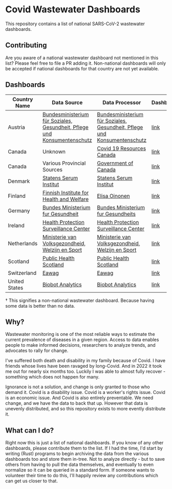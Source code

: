 # Covid Wastewater Dashboards

This repository contains a list of national SARS-CoV-2 wastewater dashboards.

## Contributing

Are you aware of a national wastewater dashboard not mentioned in this list?
Please feel free to file a PR adding it. Non-national dashboards will only be
accepted if national dashboards for that country are not yet available.

## Dashboards

| Country Name  | Data Source                                                                        | Data Processor                                                                     | Dashboard                       |
| ------------- | ---------------------------------------------------------------------------------- | ---------------------------------------------------------------------------------- | ------------------------------- |
| Austria       | [Bundesministerium für Soziales, Gesundheit, Pflege und Konsumentenschutz][bsgpkg] | [Bundesministerium für Soziales, Gesundheit, Pflege und Konsumentenschutz][bsgpkg] | [link][austria]                 |
| Canada        | Unknown                                                                            | [Covid 19 Resources Canada](https://covid19resources.ca/about-us/)                 | [link][canada]                  |
| Canada        | Various Provincial Sources                                                         | [Government of Canada](govcan)                                                    | [link][canada2]                  |
| Denmark       | [Statens Serum Institut][SSI]                                                      | [Statens Serum Institut][SSI]                                                      | [link][denmark]                 |
| Finland       | [Finnish Institute for Health and Welfare][THL]                                    | [Elisa Oinonen](https://www.linkedin.com/in/elisaoi/)                              | [link][finland]                 |
| Germany       | [Bundes Ministerium fur Gesundheit][bmg]                                           | [Bundes Ministerium fur Gesundheits][bmg]                                          | [link][germany]                 |
| Ireland       | [Health Protection Surveillance Center][hpsc]                                      | [Health Protection Surveillance Center][hpsc]                                      | [link][ireland]                 |
| Netherlands   | [Ministerie van Volksgezondheid, Welzijn en Sport][vws]                            | [Ministerie van Volksgezondheid, Welzijn en Sport][vws]                            | [link][netherlands]             |
| Scotland      | [Public Health Scotland][phs]                                                      | [Public Health Scotland][phs]                                                      | [link][scotland]                |
| Switzerland   | [Eawag][Eawag]                                                                     | [Eawag][Eawag]                                                                     | [link][switzerland]             |
| United States | [Biobot Analytics](https://biobot.io/about/)                                       | [Biobot Analytics](https://biobot.io/about/)                                       | [link](https://biobot.io/data/) |

[austria]: https://abwassermonitoring.at/dashboard/
[germany]: https://corona-pandemieradar.de/de/abwasser
[denmark]: https://www.ssi.dk/sygdomme-beredskab-og-forskning/sygdomsovervaagning/c/covid-19---spildevandsovervaagning
[finland]: https://www.koronatilastot.fi/fi/jatevesi/
[ireland]: https://www.hpsc.ie/a-z/nationalwastewatersurveillanceprogramme/2024wastewatersurveillanceprogrammereports/
[canada]: https://covid19resources.ca/covid-hazard-index
[canada2]: https://health-infobase.canada.ca/covid-19/wastewater/
[netherlands]: https://coronadashboard.rijksoverheid.nl/landelijk/rioolwater
[scotland]: https://scotland.shinyapps.io/phs-respiratory-covid-19/
[switzerland]: https://sensors-eawag.ch/sars/geneve.html

[bsgpkg]: https://www.sozialministerium.at
[SSI]: https://www.ssi.dk
[THL]: https://thl.fi/en/main-page
[bmg]: https://www.bundesgesundheitsministerium.de
[vws]: https://www.rijksoverheid.nl/ministeries/ministerie-van-volksgezondheid-welzijn-en-sport
[hpsc]: https://www.hpsc.ie
[phs]: https://www.publichealthscotland.scot
[Eawag]: https://www.eawag.ch/en/
[govcan]: https://www.canada.ca

† This signifies a non-national wastewater dashboard. Because having some data
is better than no data.

## Why?

Wastewater monitoring is one of the most reliable ways to estimate the current
prevalence of diseases in a given region. Access to data enables people to make
informed decisions, researchers to analyze trends, and advocates to rally for
change.

I've suffered both death and disability in my family because of Covid. I have
friends whose lives have been ravaged by long-Covid. And in 2022 it took me out
for nearly six months too. Luckily I was able to almost fully recover -
something which does not happen for many.

Ignorance is not a solution, and change is only granted to those who demand it.
Covid is a disability issue. Covid is a worker's rights issue. Covid is an
economic issue. And Covid is also entirely preventable. We need change, and we
have the data to back that up. However that data is unevenly distributed, and so
this repository exists to more evently distribute it.

## What can I do?

Right now this is just a list of national dashboards. If you know of any other
dashboards, please contribute them to the list. If I had the time, I'd start
by writing (Rust) programs to begin archiving the data from the various dashboards
too and store them in-tree. Not to analyze directly - but to save others from
having to pull the data themselves, and eventually to even normalize so it can
be queried in a standard form. If someone wants to volunteer their time to do
this, I'll happily review any contributions which can get us closer to that.
